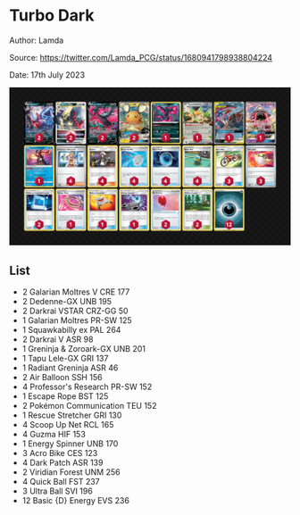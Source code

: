 # Turbo Dark

Author: Lamda

Source: <https://twitter.com/Lamda_PCG/status/1680941798938804224>

Date: 17th July 2023

![decklist](../../images/PAL/Turbo%20Dark/5-%20Turbo%20Dark.png)

## List

* 2 Galarian Moltres V CRE 177
* 2 Dedenne-GX UNB 195
* 2 Darkrai VSTAR CRZ-GG 50
* 1 Galarian Moltres PR-SW 125
* 1 Squawkabilly ex PAL 264
* 2 Darkrai V ASR 98
* 1 Greninja & Zoroark-GX UNB 201
* 1 Tapu Lele-GX GRI 137
* 1 Radiant Greninja ASR 46
* 2 Air Balloon SSH 156
* 4 Professor's Research PR-SW 152
* 1 Escape Rope BST 125
* 2 Pokémon Communication TEU 152
* 1 Rescue Stretcher GRI 130
* 4 Scoop Up Net RCL 165
* 4 Guzma HIF 153
* 1 Energy Spinner UNB 170
* 3 Acro Bike CES 123
* 4 Dark Patch ASR 139
* 2 Viridian Forest UNM 256
* 4 Quick Ball FST 237
* 3 Ultra Ball SVI 196
* 12 Basic {D} Energy EVS 236
